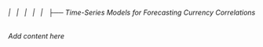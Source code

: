 ###### |   |   |   |   |   ├── Time-Series Models for Forecasting Currency Correlations

*Add content here*